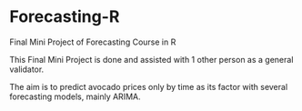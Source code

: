 # Forecasting-R
Final Mini Project of Forecasting Course in R

This Final Mini Project is done and assisted with 1 other person as a general validator.

The aim is to predict avocado prices only by time as its factor with several forecasting models, mainly ARIMA.
